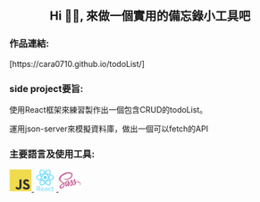 <h2 align="center">Hi 👋👋, 來做一個實用的備忘錄小工具吧</h2>
<h3 align="left">作品連結:</h3>
[https://cara0710.github.io/todoList/]

<h3 align="left">side project要旨:</h3>
<p align="left">使用React框架來練習製作出一個包含CRUD的todoList。</p>
<p align="left">運用json-server來模擬資料庫，做出一個可以fetch的API</p>

<h3 align="left">主要語言及使用工具:</h3>
<p align="left"> <a href="https://developer.mozilla.org/en-US/docs/Web/JavaScript" target="_blank" rel="noreferrer"> <img src="https://raw.githubusercontent.com/devicons/devicon/master/icons/javascript/javascript-original.svg" alt="javascript" width="40" height="40"/> </a> <a href="https://reactjs.org/" target="_blank" rel="noreferrer"> <img src="https://raw.githubusercontent.com/devicons/devicon/master/icons/react/react-original-wordmark.svg" alt="react" width="40" height="40"/> </a> <a href="https://sass-lang.com" target="_blank" rel="noreferrer"> <img src="https://raw.githubusercontent.com/devicons/devicon/master/icons/sass/sass-original.svg" alt="sass" width="40" height="40"/> </a> </p>
